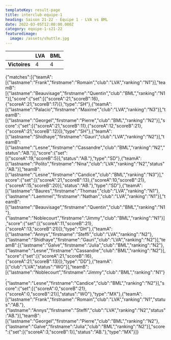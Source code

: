 ```yaml
---
templateKey: result-page
title: interclub-equipe-1
heading: Saison 21-22 - Équipe 1 - LVA vs BML
date: 2022-03-05T12:00:00.000Z
category: equipe-1-s21-22
featuredimage:
  image: /assets/shuttle.jpg
---
```

|               | LVA   | BML |
| ------------- | ----- | --- |
| **Victoires** | 4 | 4   |

<scoreboard>{"matches":[{"teamA":[{"lastname":"Frank","firstname":"Romain","club":"LVA","ranking":"N1"}],"teamB":[{"lastname":"Beauvisage","firstname":"Quentin","club":"BML","ranking":"N1"}],"score":{"set":[{"scoreA":21,"scoreB":16},{"scoreA":21,"scoreB":17}]},"type":"SH"},{"teamA":[{"lastname":"Palacio","firstname":"Maxime","club":"LVA","ranking":"N3"}],"teamB":[{"lastname":"Georgel","firstname":"Pierre","club":"BML","ranking":"N2"}],"score":{"set":[{"scoreA":21,"scoreB":11},{"scoreA":12,"scoreB":21},{"scoreA":21,"scoreB":12}]},"type":"SH"},{"teamA":[{"lastname":"Shidhaye","firstname":"Gauri","club":"LVA","ranking":"N2"}],"teamB":[{"lastname":"Lesne","firstname":"Cassandre","club":"BML","ranking":"N2","status":"AB."}],"score":{"set":[{"scoreA":19,"scoreB":5}],"status":"AB."},"type":"SD"},{"teamA":[{"lastname":"Polito","firstname":"Nina","club":"LVA","ranking":"N2","status":"AB."}],"teamB":[{"lastname":"Lesne","firstname":"Candice","club":"BML","ranking":"N3"}],"score":{"set":[{"scoreA":21,"scoreB":13},{"scoreA":10,"scoreB":21},{"scoreA":15,"scoreB":20}],"status":"AB."},"type":"SD"},{"teamA":[{"lastname":"Baures","firstname":"Thomas","club":"LVA","ranking":"N1"},{"lastname":"Laemmel","firstname":"Nathan","club":"LVA","ranking":"N1"}],"teamB":[{"lastname":"Beauvisage","firstname":"Quentin","club":"BML","ranking":"N1"},{"lastname":"Noblecourt","firstname":"Jimmy","club":"BML","ranking":"N1"}],"score":{"set":[{"scoreA":11,"scoreB":21},{"scoreA":13,"scoreB":21}]},"type":"DH"},{"teamA":[{"lastname":"Annys","firstname":"Steffi","club":"LVA","ranking":"N2"},{"lastname":"Shidhaye","firstname":"Gauri","club":"LVA","ranking":"N2"}],"teamB":[{"lastname":"Galve","firstname":"Julia","club":"BML","ranking":"N2"},{"lastname":"Lesne","firstname":"Cassandre","club":"BML","ranking":"N2"}],"score":{"set":[{"scoreA":21,"scoreB":16},{"scoreA":21,"scoreB":13}]},"type":"DD"},{"teamA":[{"club":"LVA","status":"WO"}],"teamB":[{"lastname":"Noblecourt","firstname":"Jimmy","club":"BML","ranking":"N1"},{"lastname":"Lesne","firstname":"Candice","club":"BML","ranking":"N2"}],"score":{"set":[{"scoreA":0,"scoreB":21},{"scoreA":0,"scoreB":21}],"status":"WO"},"type":"MX"},{"teamA":[{"lastname":"Frank","firstname":"Romain","club":"LVA","ranking":"N1","status":"AB."},{"lastname":"Annys","firstname":"Steffi","club":"LVA","ranking":"N2","status":"AB."}],"teamB":[{"lastname":"Georgel","firstname":"Pierre","club":"BML","ranking":"N2"},{"lastname":"Galve","firstname":"Julia","club":"BML","ranking":"N2"}],"score":{"set":[{"scoreA":3,"scoreB":1}],"status":"AB."},"type":"MX"}]}</scoreboard>